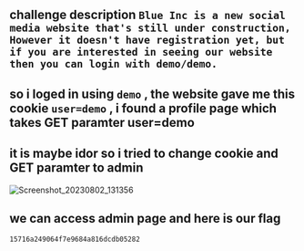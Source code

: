 ## challenge description `Blue Inc is a new social media website that's still under construction, However it doesn't have registration yet, but if you are interested in seeing our website then you can login with demo/demo.`

## so i loged in using `demo` , the website gave me this cookie `user=demo` , i found a profile page which takes GET paramter user=demo 

## it is maybe idor so i tried to change cookie and GET paramter to admin 
![Screenshot_20230802_131356](https://github.com/kiro6/writeups-ctfs/assets/57776872/50bdd013-d389-4aca-a987-3f470c888bfb)

## we can access admin page and here is our flag
```
15716a249064f7e9684a816dcdb05282
```
